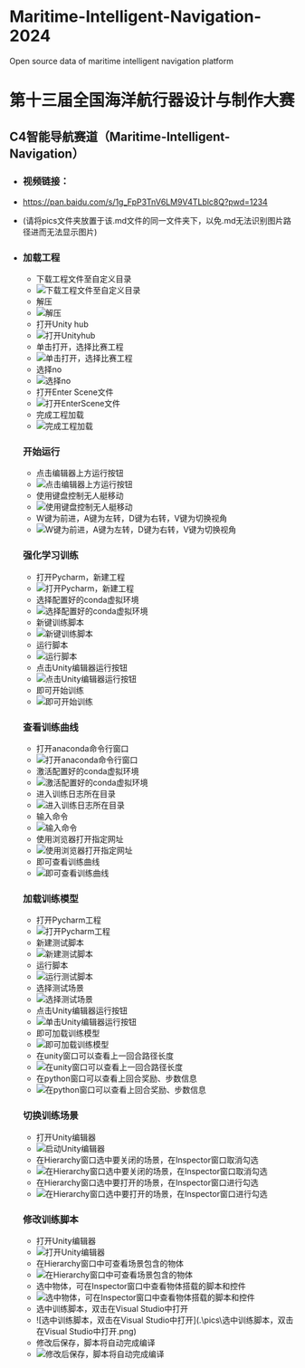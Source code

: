 # Maritime-Intelligent-Navigation-2024
Open source data of maritime intelligent navigation platform
# 第十三届全国海洋航行器设计与制作大赛
## C4智能导航赛道（Maritime-Intelligent-Navigation）

* ### 视频链接：

* https://pan.baidu.com/s/1g_FpP3TnV6LM9V4TLblc8Q?pwd=1234  

* (请将pics文件夹放置于该.md文件的同一文件夹下，以免.md无法识别图片路径进而无法显示图片)

* ### 加载工程

  - 下载工程文件至自定义目录
  - ![下载工程文件至自定义目录](.\pics\下载工程文件至自定义目录.png)
  - 解压
  - ![解压](.\pics\解压.png)
  - 打开Unity hub
  - ![打开Unityhub](.\pics\打开Unityhub.png)
  - 单击打开，选择比赛工程
  - ![单击打开，选择比赛工程](.\pics\单击打开，选择比赛工程.png)
  - 选择no
  - ![选择no](.\pics\选择no.png)
  - 打开Enter Scene文件
  - ![打开EnterScene文件](.\pics\打开EnterScene文件.png)
  - 完成工程加载
  - ![完成工程加载](.\pics\完成工程加载.png)

  ### 开始运行

  - 点击编辑器上方运行按钮
  - ![点击编辑器上方运行按钮](.\pics\点击编辑器上方运行按钮.png)
  - 使用键盘控制无人艇移动
  - ![使用键盘控制无人艇移动](.\pics\使用键盘控制无人艇移动.png)
  - W键为前进，A键为左转，D键为右转，V键为切换视角
  - ![W键为前进，A键为左转，D键为右转，V键为切换视角](.\pics\W键为前进，A键为左转，D键为右转，V键为切换视角.png)

  ### 强化学习训练

  - 打开Pycharm，新建工程
  - ![打开Pycharm，新建工程](.\pics\打开Pycharm，新建工程.png)
  - 选择配置好的conda虚拟环境
  - ![选择配置好的conda虚拟环境](.\pics\选择配置好的conda虚拟环境.png)
  - 新键训练脚本
  - ![新键训练脚本](.\pics\新键训练脚本.png)
  - 运行脚本
  - ![运行脚本](.\pics\运行脚本.png)
  - 点击Unity编辑器运行按钮
  - ![点击Unity编辑器运行按钮](.\pics\点击Unity编辑器运行按钮.png)
  - 即可开始训练
  - ![即可开始训练](.\pics\即可开始训练.png)

  ### 查看训练曲线

  - 打开anaconda命令行窗口
  - ![打开anaconda命令行窗口](.\pics\打开anaconda命令行窗口.png)
  - 激活配置好的conda虚拟环境
  - ![激活配置好的conda虚拟环境](.\pics\激活配置好的conda虚拟环境.png)
  - 进入训练日志所在目录
  - ![进入训练日志所在目录](.\pics\进入训练日志所在目录.png)
  - 输入命令
  - ![输入命令](.\pics\输入命令.png)
  - 使用浏览器打开指定网址
  - ![使用浏览器打开指定网址](.\pics\使用浏览器打开指定网址.png)
  - 即可查看训练曲线
  - ![即可查看训练曲线](.\pics\即可查看训练曲线.png)

  ### 加载训练模型

  - 打开Pycharm工程
  - ![打开Pycharm工程](.\pics\打开Pycharm工程.png)
  - 新建测试脚本
  - ![新建测试脚本](.\pics\新建测试脚本.png)
  - 运行脚本
  - ![运行测试脚本](.\pics\运行测试脚本.png)
  - 选择测试场景
  - ![选择测试场景](.\pics\选择测试场景.png)
  - 点击Unity编辑器运行按钮
  - ![单击Unity编辑器运行按钮](.\pics\单击Unity编辑器运行按钮.png)
  - 即可加载训练模型
  - ![即可加载训练模型](.\pics\即可加载训练模型.png)
  - 在unity窗口可以查看上一回合路径长度
  - ![在unity窗口可以查看上一回合路径长度](.\pics\在unity窗口可以查看上一回合路径长度.png)
  - 在python窗口可以查看上回合奖励、步数信息
  - ![在python窗口可以查看上回合奖励、步数信息](.\pics\在python窗口可以查看上回合奖励、步数信息.png)

  ### 切换训练场景

  - 打开Unity编辑器
  - ![启动Unity编辑器](.\pics\启动Unity编辑器.png)
  - 在Hierarchy窗口选中要关闭的场景，在Inspector窗口取消勾选
  - ![在Hierarchy窗口选中要关闭的场景，在Inspector窗口取消勾选](.\pics\在Hierarchy窗口选中要关闭的场景，在Inspector窗口取消勾选.png)
  - 在Hierarchy窗口选中要打开的场景，在Inspector窗口进行勾选
  - ![在Hierarchy窗口选中要打开的场景，在Inspector窗口进行勾选](.\pics\在Hierarchy窗口选中要打开的场景，在Inspector窗口进行勾选.png)

  ### 修改训练脚本

  - 打开Unity编辑器
  - ![打开Unity编辑器](.\pics\打开Unity编辑器.png)
  - 在Hierarchy窗口中可查看场景包含的物体
  - ![在Hierarchy窗口中可查看场景包含的物体](.\pics\在Hierarchy窗口中可查看场景包含的物体.png)
  - 选中物体，可在Inspector窗口中查看物体搭载的脚本和控件
  - ![选中物体，可在Inspector窗口中查看物体搭载的脚本和控件](.\pics\选中物体，可在Inspector窗口中查看物体搭载的脚本和控件.png)
  - 选中训练脚本，双击在Visual Studio中打开
  - ![选中训练脚本，双击在Visual Studio中打开](.\pics\选中训练脚本，双击在Visual Studio中打开.png)
  - 修改后保存，脚本将自动完成编译
  - ![修改后保存，脚本将自动完成编译](.\pics\修改后保存，脚本将自动完成编译.png)

